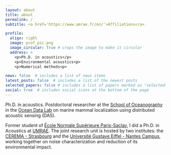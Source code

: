 ```yaml
---
layout: about
title: about
permalink: /
subtitle: <a href='https://www.umrae.fr/en/'>Affiliations</a>. 

profile:
  align: right
  image: prof_pic.png
  image_circular: True # crops the image to make it circular
  address: >
    <p>Ph.D. in acoustics</p>
    <p>Environmental acoustics<p>
    <p>Numerical methods<p>

news: false  # includes a list of news items
latest_posts: false  # includes a list of the newest posts
selected_papers: false # includes a list of papers marked as "selected={true}"
social: true  # includes social icons at the bottom of the page
---
```


Ph.D. in acoustics. Postdoctoral researcher at the [School of Oceanography](https://www.ocean.washington.edu/) in the [Ocean Data Lab](https://sites.uw.edu/abadi/) on marine mammal localization using distributed acoustic sensing (DAS).

Former student of [École Normale Supérieure Paris-Saclay](https://ens-paris-saclay.fr/), I did a Ph.D. in Acoustics at [UMRAE](https://www.umrae.fr/). The joint research unit is hosted by two institutes: the [CEREMA - Strasbourg](https://www.cerema.fr/en) and the [Université Gustave Eiffel - Nantes Campus](https://www.univ-gustave-eiffel.fr/en/), working together on noise characterization and reduction of its environmental impact. 
